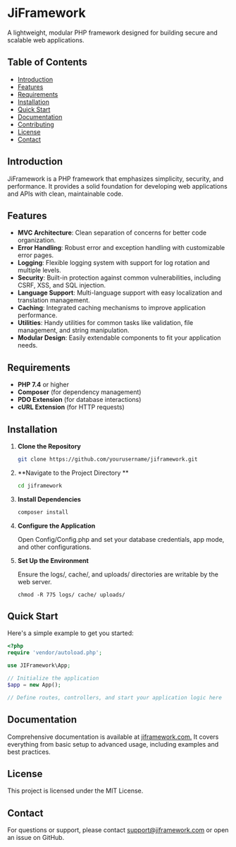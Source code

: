 # JiFramework

A lightweight, modular PHP framework designed for building secure and scalable web applications.

## Table of Contents

- [Introduction](#introduction)
- [Features](#features)
- [Requirements](#requirements)
- [Installation](#installation)
- [Quick Start](#quick-start)
- [Documentation](#documentation)
- [Contributing](#contributing)
- [License](#license)
- [Contact](#contact)

## Introduction

JiFramework is a PHP framework that emphasizes simplicity, security, and performance. It provides a solid foundation for developing web applications and APIs with clean, maintainable code.

## Features

- **MVC Architecture**: Clean separation of concerns for better code organization.
- **Error Handling**: Robust error and exception handling with customizable error pages.
- **Logging**: Flexible logging system with support for log rotation and multiple levels.
- **Security**: Built-in protection against common vulnerabilities, including CSRF, XSS, and SQL injection.
- **Language Support**: Multi-language support with easy localization and translation management.
- **Caching**: Integrated caching mechanisms to improve application performance.
- **Utilities**: Handy utilities for common tasks like validation, file management, and string manipulation.
- **Modular Design**: Easily extendable components to fit your application needs.

## Requirements

- **PHP 7.4** or higher
- **Composer** (for dependency management)
- **PDO Extension** (for database interactions)
- **cURL Extension** (for HTTP requests)

## Installation

1. **Clone the Repository**

   ```bash
   git clone https://github.com/yourusername/jiframework.git
   
2. **Navigate to the Project Directory **

   ```bash
   cd jiframework

3. **Install Dependencies**

   ```bash
   composer install

4. **Configure the Application**
   
   Open Config/Config.php and set your database credentials, app mode, and other configurations.

5. **Set Up the Environment**

   Ensure the logs/, cache/, and uploads/ directories are writable by the web server.
   ```base
   chmod -R 775 logs/ cache/ uploads/

## Quick Start

Here's a simple example to get you started:

```php
<?php
require 'vendor/autoload.php';

use JIFramework\App;

// Initialize the application
$app = new App();

// Define routes, controllers, and start your application logic here

```

## Documentation

Comprehensive documentation is available at [jiframework.com.](https://jiframework.com/) It covers everything from basic setup to advanced usage, including examples and best practices.

## License

This project is licensed under the MIT License.

## Contact

For questions or support, please contact support@jiframework.com or open an issue on GitHub.



